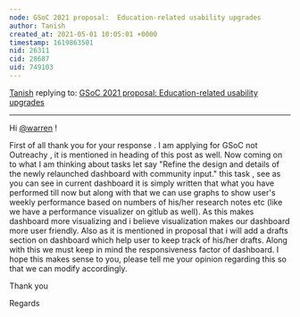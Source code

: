 ```yaml
---
node: GSoC 2021 proposal:  Education-related usability upgrades
author: Tanish
created_at: 2021-05-01 10:05:01 +0000
timestamp: 1619863501
nid: 26311
cid: 28687
uid: 749103
---
```




[Tanish](../profile/Tanish) replying to: [GSoC 2021 proposal:  Education-related usability upgrades](../notes/Tanish/04-23-2021/gsoc-2021-proposal-education-related-usability-upgrades)

----
Hi [@warren](/profile/warren) !

First of all thank you for your response . I am applying for GSoC not Outreachy , it is mentioned in heading of this post as well.
Now coming on to what I am thinking about tasks let say "Refine the design and details of the newly relaunched dashboard with community input." this task , see as you can see in current dashboard it is simply written that what you have performed till now but along with that we can use graphs to show user's weekly performance based on numbers of his/her research notes etc (like we have a performance visualizer on gitlub as well). As this makes dashboard more visualizing and i believe visualization makes our dashboard more user friendly. Also as it is mentioned in proposal that i will add a drafts section on dashboard which help user to keep track of his/her drafts. Along with this we must keep in mind the responsiveness factor of dashboard.
I hope this makes sense to you, please tell me your opinion regarding this so that we can modify accordingly.

Thank you 

Regards